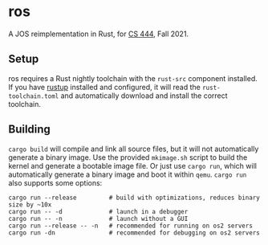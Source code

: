 # ros

A JOS reimplementation in Rust, for [CS 444](https://os2.unexploitable.systems/), Fall 2021.

## Setup

ros requires a Rust nightly toolchain with the `rust-src` component installed. If you have [rustup](https://rustup.rs/) installed and configured, it will read the `rust-toolchain.toml` and automatically download and install the correct toolchain.

## Building

`cargo build` will compile and link all source files, but it will not automatically generate a binary image. Use the provided `mkimage.sh` script to build the kernel and generate a bootable image file. Or just use `cargo run`, which will automatically generate a binary image and boot it within `qemu`. `cargo run` also supports some options:

    cargo run --release         # build with optimizations, reduces binary size by ~10x
    cargo run -- -d             # launch in a debugger
    cargo run -- -n             # launch without a GUI
    cargo run --release -- -n   # recommended for running on os2 servers
    cargo run -dn               # recommended for debugging on os2 servers

